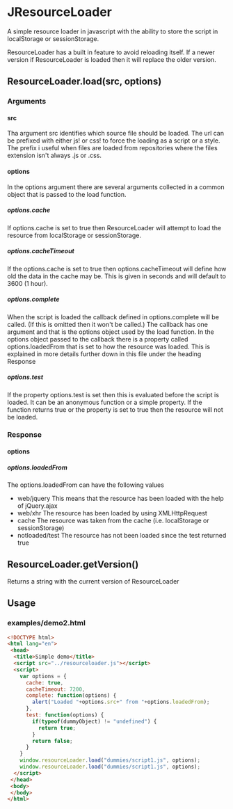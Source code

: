 # JResourceLoader

A simple resource loader in javascript with the ability to store the script in localStorage or sessionStorage.

ResourceLoader has a built in feature to avoid reloading itself. If a newer version if ResourceLoader is loaded then it will replace the older version.

## ResourceLoader.load(src, options)

### Arguments

#### src
Tha argument src identifies which source file should be loaded. The url can be prefixed with either js! or css! to force the loading as a script or a style. The prefix i useful when files are loaded from repositories where the files extension isn't always .js or .css.

#### options
In the options argument there are several arguments collected in a common object that is passed to the load function.

##### options.cache
If options.cache is set to true then ResourceLoader will attempt to load the resource from localStorage or sessionStorage.

##### options.cacheTimeout
If the options.cache is set to true then options.cacheTimeout will define how old the data in the cache may be. This is given in seconds and will default to 3600 (1 hour).

##### options.complete
When the script is loaded the callback defined in options.complete will be called. (If this is omitted then it won't be called.)
The callback has one argument and that is the options object used by the load function.
In the options object passed to the callback there is a property called options.loadedFrom that is set to how the resource was loaded. This is explained in more details further down in this file under the heading Response

##### options.test
If the property options.test is set then this is evaluated before the script is loaded.
It can be an anonymous function or a simple property. If the function returns true or the property is set to true then the resource will not be loaded.

### Response

#### options

##### options.loadedFrom
The options.loadedFrom can have the following values
* web/jquery
  This means that the resource has been loaded with the help of jQuery.ajax
* web/xhr
  The resource has been loaded by using XMLHttpRequest
* cache
  The resource was taken from the cache (i.e. localStorage or sessionStorage)
* notloaded/test
  The resource has not been loaded since the test returned true

## ResourceLoader.getVersion()
Returns a string with the current version of ResourceLoader

## Usage

### examples/demo2.html
```html
<!DOCTYPE html>
<html lang="en">
 <head>
  <title>Simple demo</title>
  <script src="../resourceloader.js"></script>
  <script>
    var options = {
      cache: true,
      cacheTimeout: 7200,
      complete: function(options) {
        alert("Loaded "+options.src+" from "+options.loadedFrom);
      },
      test: function(options) {
        if(typeof(dummyObject) != "undefined") {
          return true;
        }
        return false;
      }
    }
    window.resourceLoader.load("dummies/script1.js", options);
    window.resourceLoader.load("dummies/script1.js", options);
  </script>
 </head>
 <body>
 </body>
</html>
```